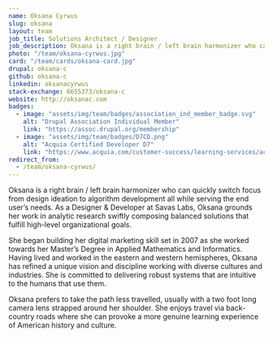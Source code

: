 ```yaml
---
name: Oksana Cyrwus
slug: oksana
layout: team
job_title: Solutions Architect / Designer
job_description: Oksana is a right brain / left brain harmonizer who can quickly switch focus from design ideation to algorithm development all while serving the end user's needs.
photo: "/team/oksana-cyrwus.jpg"
card: "/team/cards/oksana-card.jpg"
drupal: oksana-c
github: oksana-c
linkedin: oksanacyrwus
stack-exchange: 6655373/oksana-c
website: http://oksanac.com
badges:
  - image: "assets/img/team/badges/association_ind_member_badge.svg"
    alt: "Drupal Association Individual Member"
    link: "https://assoc.drupal.org/membership"
  - image: "assets/img/team/badges/D7CD.png"
    alt: "Acquia Certified Developer D7"
    link: "https://www.acquia.com/customer-success/learning-services/acquia-certification-program-overview"
redirect_from:
  - /team/oksana-cyrwus/
---
```

Oksana is a right brain / left brain harmonizer who can quickly switch focus from design ideation to algorithm development all while serving the end user’s needs. As a Designer & Developer at Savas Labs, Oksana grounds her work in analytic research swiftly composing balanced solutions that fulfill high-level organizational goals.

She began building her digital marketing skill set in 2007 as she worked towards her Master’s Degree in Applied Mathematics and Informatics. Having lived and worked in the eastern and western hemispheres, Oksana has refined a unique vision and discipline working with diverse cultures and industries. She is committed to delivering robust systems that are intuitive to the humans that use them.

Oksana prefers to take the path less travelled, usually with a two foot long camera lens strapped around her shoulder. She enjoys travel via back-country roads where she can provoke a more genuine learning experience of American history and culture.
